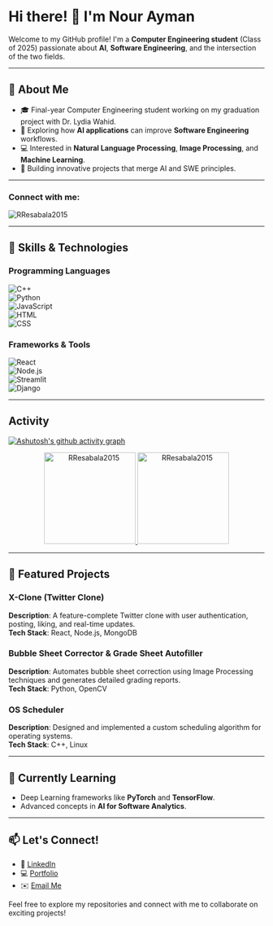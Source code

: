 # Hi there! 👋 I'm Nour Ayman  

Welcome to my GitHub profile! I'm a **Computer Engineering student** (Class of 2025) passionate about **AI**, **Software Engineering**, and the intersection of the two fields.  

---

## 🚀 About Me  
- 🎓 Final-year Computer Engineering student working on my graduation project with Dr. Lydia Wahid.  
- 🌟 Exploring how **AI applications** can improve **Software Engineering** workflows.  
- 💻 Interested in **Natural Language Processing**, **Image Processing**, and **Machine Learning**.  
- 🎯 Building innovative projects that merge AI and SWE principles.  

---

<h3 align="left">Connect with me:</h3>
<p align="left">
<a href="https://twitter.com/RenatoResabala" target="blank"><i align="center" class="devicon-twitter-original" alt="Renato_Resabala" height="40" width="60" ></i>
</a>
<a href="https://www.linkedin.com/in/nourayman09/" target="blank"><i align="center" class="devicon-linkedin-plain colored" alt="Renato_Resabala" height="40" width="60" ></i>
</a>
</p>

<p align="left"> <img src="https://komarev.com/ghpvc/?username=nouraymanh&label=Profile%20views&color=0e75b6&style=flat" alt="RResabala2015" /> </p>

---

## 🔧 Skills & Technologies  

### Programming Languages  
![C++](https://img.shields.io/badge/-C++-00599C?style=flat-square&logo=cplusplus&logoColor=white)  
![Python](https://img.shields.io/badge/-Python-3776AB?style=flat-square&logo=python&logoColor=white)  
![JavaScript](https://img.shields.io/badge/-JavaScript-F7DF1E?style=flat-square&logo=javascript&logoColor=black)  
![HTML](https://img.shields.io/badge/-HTML-E34F26?style=flat-square&logo=html5&logoColor=white)  
![CSS](https://img.shields.io/badge/-CSS-1572B6?style=flat-square&logo=css3&logoColor=white)  

### Frameworks & Tools  
![React](https://img.shields.io/badge/-React-61DAFB?style=flat-square&logo=react&logoColor=black)  
![Node.js](https://img.shields.io/badge/-Node.js-339933?style=flat-square&logo=nodedotjs&logoColor=white)  
![Streamlit](https://img.shields.io/badge/-Streamlit-FF4B4B?style=flat-square&logo=streamlit&logoColor=white)  
![Django](https://img.shields.io/badge/-Django-092E20?style=flat-square&logo=django&logoColor=white)  

---

## Activity
[![Ashutosh's github activity graph](https://github-readme-activity-graph.vercel.app/graph?username=nouraymanh&bg_color=100f0f&color=4c5e9e&line=4c569e&point=403e41&area=true&hide_border=true)](https://github.com/ashutosh00710/github-readme-activity-graph)

<div align="center">
  <a href="https://github.com/nouraymanh">
    <img height="180em" src="https://github-readme-stats.vercel.app/api/top-langs?username=nouraymanh&show_icons=true&locale=en&layout=compact&theme=tokyonight" alt="RResabala2015"/>
    <img height="180em" src="https://github-readme-stats.vercel.app/api?username=nouraymanh&show_icons=true&locale=en&layout=compact&theme=tokyonight" alt="RResabala2015"/>
  </a>
</div>

---

## 🌟 Featured Projects  

### X-Clone (Twitter Clone)  
**Description**: A feature-complete Twitter clone with user authentication, posting, liking, and real-time updates.  
**Tech Stack**: React, Node.js, MongoDB  

### Bubble Sheet Corrector & Grade Sheet Autofiller  
**Description**: Automates bubble sheet correction using Image Processing techniques and generates detailed grading reports.  
**Tech Stack**: Python, OpenCV  

### OS Scheduler  
**Description**: Designed and implemented a custom scheduling algorithm for operating systems.  
**Tech Stack**: C++, Linux  

---

## 🌱 Currently Learning  
- Deep Learning frameworks like **PyTorch** and **TensorFlow**.  
- Advanced concepts in **AI for Software Analytics**.  

---

## 📫 Let's Connect!  
- 💼 [LinkedIn](https://linkedin.com/in/your-profile)  
- 💻 [Portfolio](https://your-portfolio.com)  
- ✉️ [Email Me](mailto:your.email@example.com)  

Feel free to explore my repositories and connect with me to collaborate on exciting projects!
